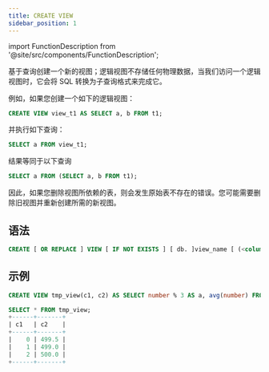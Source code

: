 ```yaml
---
title: CREATE VIEW
sidebar_position: 1
---
```


import FunctionDescription from '@site/src/components/FunctionDescription';

<FunctionDescription description="Introduced or updated: v1.2.339"/>

基于查询创建一个新的视图；逻辑视图不存储任何物理数据，当我们访问一个逻辑视图时，它会将 SQL 转换为子查询格式来完成它。

例如，如果您创建一个如下的逻辑视图：

```sql
CREATE VIEW view_t1 AS SELECT a, b FROM t1;
```
并执行如下查询：
```sql
SELECT a FROM view_t1;
```
结果等同于以下查询
```sql
SELECT a FROM (SELECT a, b FROM t1);
```

因此，如果您删除视图所依赖的表，则会发生原始表不存在的错误。您可能需要删除旧视图并重新创建所需的新视图。

## 语法

```sql
CREATE [ OR REPLACE ] VIEW [ IF NOT EXISTS ] [ db. ]view_name [ (<column>, ...) ] AS SELECT query
```

## 示例

```sql
CREATE VIEW tmp_view(c1, c2) AS SELECT number % 3 AS a, avg(number) FROM numbers(1000) GROUP BY a ORDER BY a;

SELECT * FROM tmp_view;
+------+-------+
| c1   | c2    |
+------+-------+
|    0 | 499.5 |
|    1 | 499.0 |
|    2 | 500.0 |
+------+-------+
```